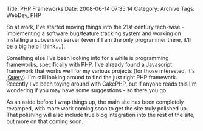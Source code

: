 Title: PHP Frameworks
Date:  2008-06-14 07:35:14
Category:  Archive
Tags: WebDev, PHP

So at work, I've started moving things into the 21st century tech-wise - implementing a software bug/feature tracking 
system and working on installing a subversion server (even if I am the only programmer there, it'll be a big help I 
think....).

Something else I've been looking into for a while is programming frameworks, specifically with PHP.  I've already found 
a Javascript framework that works well for my various projects (for those interested, it's [jQuery](http://jquery.com/)).
I'm still looking around to find the just right PHP framework.  Recently I've been toying around with CakePHP, but if 
anyone reads this I'm wondering if you may have some suggestions - so there you go.

As an aside before I wrap things up, the main site has been completely revamped, with more work coming soon to get the 
site truly polished up.  That polishing will also include true blog integration into the rest of the site, but more on 
that coming soon.
